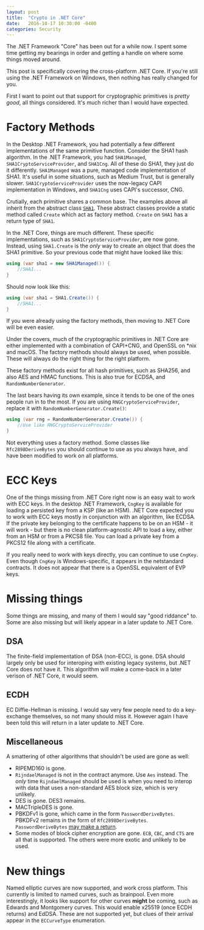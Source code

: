 ```yaml
---
layout: post
title:  "Crypto in .NET Core"
date:   2016-10-17 10:30:00 -0400
categories: Security
---
```


The .NET Framework "Core" has been out for a while now. I spent some time
getting my bearings in order and getting a handle on where some things moved
around.

This post is specifically covering the cross-platform .NET Core. If you're
still using the .NET Framework on Windows, then nothing has really changed for
you.

First I want to point out that support for cryptographic primitives is *pretty
good*, all things considered. It's much richer than I would have expected.


# Factory Methods

In the Desktop .NET Framework, you had potentially a few different
implementations of the same primitive function. Consider the SHA1 hash
algorithm. In the .NET Framework, you had `SHA1Managed`,
`SHA1CryptoServiceProvider`, and `SHA1Cng`. All of these do SHA1, they just
do it differently. `SHA1Managed` was a pure, managed code implementation of
SHA1. It's useful in some situations, such as Medium Trust, but is generally
slower. `SHA1CryptoServiceProvider` uses the now-legacy CAPI implementation in
Windows, and `SHA1Cng` uses CAPI's successor, CNG.

Crutially, each primitive shares a common base. The examples above all inherit
from the abstract class [`SHA1`][1]. These abstract classes provide a static
method called `Create` which act as factory method. `Create` on `SHA1` has a
return type of `SHA1`.

In the .NET Core, things are much different. These specific implementations,
such as `SHA1CryptoServiceProvider`, are now gone. Instead, using `SHA1.Create`
is the *only* way to create an object that does the SHA1 primitive. So your
previous code that might have looked like this:

```csharp
using (var sha1 = new SHA1Managed()) {
    //SHA1...
}
```

Should now look like this:

```csharp
using (var sha1 = SHA1.Create()) {
    //SHA1...
}
```

If you were already using the factory methods, then moving to .NET Core will
be even easier.

Under the covers, much of the cryptographic primitives in .NET Core are either
implemented with a combination of CAPI+CNG, and OpenSSL on *nix and macOS.
The factory methods should always be used, when possible. These will always do
the right thing for the right platform.

These factory methods exist for all hash primitives, such as SHA256, and also
AES and HMAC functions. This is also true for ECDSA, and `RandomNumberGenerator`.

The last bears having its own example, since it tends to be one of the ones people
run in to the most. If you are using `RNGCryptoServiceProvider`, replace it with
`RandomNumberGenerator.Create()`:

```csharp
using (var rng = RandomNumberGenerator.Create()) {
    //Use like RNGCryptoServiceProvider
}
```

Not everything uses a factory method. Some classes like `Rfc2898DeriveBytes`
you should continue to use as you always have, and have been modified to work on
all platforms.


# ECC Keys

One of the things missing from .NET Core right now is an easy wait to work with
ECC keys. In the desktop .NET Framework, `CngKey` is available for loading a
persisted key from a KSP (like an HSM). .NET Core expected you to work with
ECC keys mostly in conjunction with an algorithm, like ECDSA. If the private key
belonging to the certificate happens to be on an HSM - it will work - but there
is no clean platform-agnostic API to load a key, either from an HSM or from
a PKCS8 file. You can load a private key from a PKCS12 file along with a
certificate.

If you really need to work with keys directly, you can continue to use `CngKey`.
Even though `CngKey` is Windows-specific, it appears in the netstandard
contracts. It does not appear that there is a OpenSSL equivalent of EVP keys.

# Missing things

Some things are missing, and many of them I would say "good riddance" to. Some
are also missing but will likely appear in a later update to .NET Core.

## DSA

The finite-field implementation of DSA (non-ECC), is gone. DSA should largely
only be used for interoping with existing legacy systems, but .NET Core does not
have it. This algorithm will make a come-back in a later verison of .NET Core,
it would seem.

## ECDH

EC Diffie-Hellman is missing. I would say very few people need to do a
key-exchange themselves, so not many should miss it. However again I have been
told this will return in a later update to .NET Core.

## Miscellaneous

A smattering of other algorithms that shouldn't be used are gone as well:

* RIPEMD160 is gone. 
* `RijndaelManaged` is not in the contract anymore. Use `Aes` instead. The
*only* time `RijndaelManaged` should be used is when you need to interop with
data that uses a non-standard AES block size, which is very unlikely.
* DES is gone. DES3 remains.
* MACTripleDES is gone.
* PBKDFv1 is gone, which came in the form `PasswordDeriveBytes`. PBKDFv2 remains
in the form of `Rfc2898DeriveBytes`. `PasswordDeriveBytes`
[may make a return][2].
* Some modes of block cipher encryption are gone. `ECB`, `CBC`, and `CTS` are
all that is supported. The others were more exotic and unlikely to be used.

# New things

Named elliptic curves are now supported, and work cross platform. This currently
is limited to named curves, such as brainpool. Even more interestingly, it looks
like support for other curves **might** be coming, such as Edwards and
Montgomery curves. This would enable x25519 (once ECDH returns) and EdDSA. These
are not supported yet, but clues of their arrival appear in the `ECCurveType`
enumeration.



[1]: https://msdn.microsoft.com/en-us/library/system.security.cryptography.sha1(v=vs.110).aspx 
[2]: https://github.com/dotnet/corefx/issues/11118